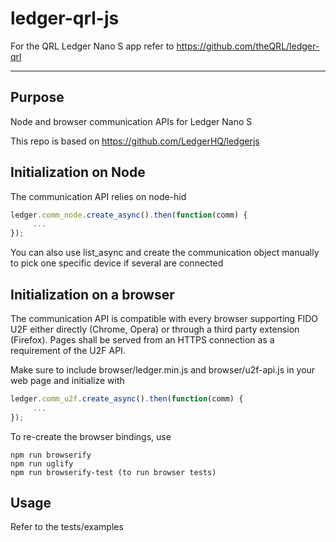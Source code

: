 # ledger-qrl-js
For the QRL Ledger Nano S app refer to https://github.com/theQRL/ledger-qrl

----------

## Purpose

Node and browser communication APIs for Ledger Nano S

This repo is based on https://github.com/LedgerHQ/ledgerjs

## Initialization on Node

The communication API relies on node-hid

```javascript
ledger.comm_node.create_async().then(function(comm) {
	 ...
});
```

You can also use list_async and create the communication object manually to pick one specific device if several are connected

## Initialization on a browser

The communication API is compatible with every browser supporting FIDO U2F either directly (Chrome, Opera) or through a third party extension (Firefox). Pages shall be served from an HTTPS connection as a requirement of the U2F API.

Make sure to include browser/ledger.min.js and browser/u2f-api.js in your web page and initialize with

```javascript
ledger.comm_u2f.create_async().then(function(comm) {
	 ...
});
```

To re-create the browser bindings, use

```
npm run browserify
npm run uglify
npm run browserify-test (to run browser tests)
```

## Usage

Refer to the tests/examples
